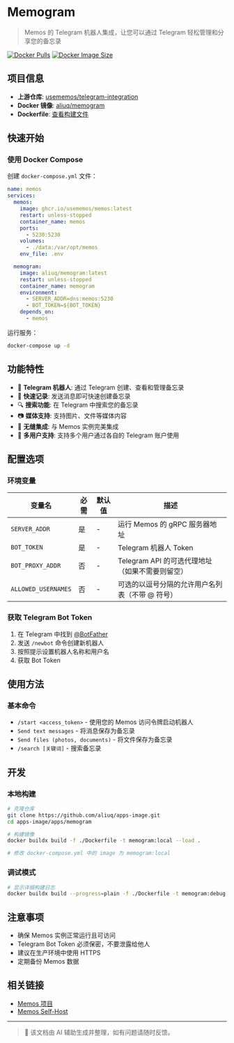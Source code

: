 # Memogram

> Memos 的 Telegram 机器人集成，让您可以通过 Telegram 轻松管理和分享您的备忘录

[![Docker Pulls](https://img.shields.io/docker/pulls/aliuq/memogram)](https://hub.docker.com/r/aliuq/memogram)
[![Docker Image Size](https://img.shields.io/docker/image-size/aliuq/memogram)](https://hub.docker.com/r/aliuq/memogram)

## 项目信息

- **上游仓库**: [usememos/telegram-integration](https://github.com/usememos/telegram-integration)
- **Docker 镜像**: [aliuq/memogram](https://hub.docker.com/r/aliuq/memogram)
- **Dockerfile**: [查看构建文件](https://github.com/aliuq/apps-image/tree/master/apps/memogram)

## 快速开始

### 使用 Docker Compose

创建 `docker-compose.yml` 文件：

```yaml
name: memos
services:
  memos:
    image: ghcr.io/usememos/memos:latest
    restart: unless-stopped
    container_name: memos
    ports:
      - 5230:5230
    volumes:
      - ./data:/var/opt/memos
    env_file: .env

  memogram:
    image: aliuq/memogram:latest
    restart: unless-stopped
    container_name: memogram
    environment:
      - SERVER_ADDR=dns:memos:5230
      - BOT_TOKEN=${BOT_TOKEN}
    depends_on:
      - memos
```

运行服务：

```bash
docker-compose up -d
```

## 功能特性

- 🤖 **Telegram 机器人**: 通过 Telegram 创建、查看和管理备忘录
- 📝 **快速记录**: 发送消息即可快速创建备忘录
- 🔍 **搜索功能**: 在 Telegram 中搜索您的备忘录
- 📷 **媒体支持**: 支持图片、文件等媒体内容
- 🔗 **无缝集成**: 与 Memos 实例完美集成
- 👥 **多用户支持**: 支持多个用户通过各自的 Telegram 账户使用

## 配置选项

### 环境变量

| 变量名 | 必需 | 默认值 | 描述 |
|--------|------|--------|------|
| `SERVER_ADDR` | 是 | - | 运行 Memos 的 gRPC 服务器地址 |
| `BOT_TOKEN` | 是 | - | Telegram 机器人 Token |
| `BOT_PROXY_ADDR` | 否 | - | Telegram API 的可选代理地址（如果不需要则留空） |
| `ALLOWED_USERNAMES` | 否 | - | 可选的以逗号分隔的允许用户名列表（不带 @ 符号） |

### 获取 Telegram Bot Token

1. 在 Telegram 中找到 [@BotFather](https://t.me/BotFather)
2. 发送 `/newbot` 命令创建新机器人
3. 按照提示设置机器人名称和用户名
4. 获取 Bot Token

## 使用方法

### 基本命令

- `/start <access_token>` - 使用您的 Memos 访问令牌启动机器人
- `Send text messages` - 将消息保存为备忘录
- `Send files (photos, documents)` - 将文件保存为备忘录
- `/search [关键词]` - 搜索备忘录

## 开发

### 本地构建

```bash
# 克隆仓库
git clone https://github.com/aliuq/apps-image.git
cd apps-image/apps/memogram

# 构建镜像
docker buildx build -f ./Dockerfile -t memogram:local --load .

# 修改 docker-compose.yml 中的 image 为 memogram:local
```

### 调试模式

```bash
# 显示详细构建日志
docker buildx build --progress=plain -f ./Dockerfile -t memogram:debug --no-cache --load .
```

## 注意事项

- 确保 Memos 实例正常运行且可访问
- Telegram Bot Token 必须保密，不要泄露给他人
- 建议在生产环境中使用 HTTPS
- 定期备份 Memos 数据

## 相关链接

- [Memos 项目](https://github.com/usememos/memos)
- [Memos Self-Host](https://www.usememos.com/docs/install/self-hosting)

---

> 📝 该文档由 AI 辅助生成并整理，如有问题请随时反馈。
